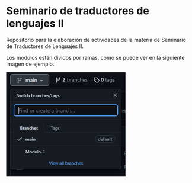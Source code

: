 # Seminario de traductores de lenguajes II

Repositorio para la elaboración de actividades de la materia de Seminario de Traductores de Lenguajes II.

Los módulos están dividos por ramas, como se puede ver en la siguiente imagen de ejemplo.

![Texto alternativo](/capturas/ejemplo.PNG)